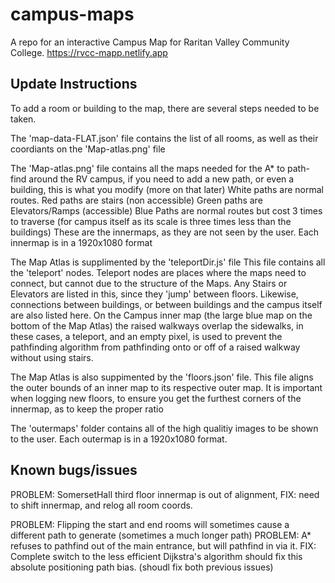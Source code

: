 # campus-maps
A repo for an interactive Campus Map for Raritan Valley Community College.
https://rvcc-mapp.netlify.app 

## Update Instructions
To add a room or building to the map, there are several steps needed to be taken.

The 'map-data-FLAT.json' file contains the list of all rooms, as well as their coordiants on the 'Map-atlas.png' file

The 'Map-atlas.png' file contains all the maps needed for the A* to path-find around the RV campus, if you need to add a new path, or even a building, this is what you modify (more on that later) White paths are normal routes. Red paths are stairs (non accessible) Green paths are Elevators/Ramps (accessible) Blue Paths are normal routes but cost 3 times to traverse (for campus itself as its scale is three times less than the buildings)
These are the innermaps, as they are not seen by the user. Each innermap is in a 1920x1080 format

The Map Atlas is supplimented by the 'teleportDir.js' file This file contains all the 'teleport' nodes. Teleport nodes are places where the maps need to connect, but cannot due to the structure of the Maps. Any Stairs or Elevators are listed in this, since they 'jump' between floors. Likewise, connections between buildings, or between buildings and the campus itself are also listed here.
On the Campus inner map (the large blue map on the bottom of the Map Atlas) the raised walkways overlap the sidewalks, in these cases, a teleport, and an empty pixel, is used to prevent the pathfinding algorithm from pathfinding onto or off of a raised walkway without using stairs.

The Map Atlas is also suppimented by the 'floors.json' file. This file aligns the outer bounds of an inner map to its respective outer map. It is important when logging new floors, to ensure you get the furthest corners of the innermap, as to keep the proper ratio

The 'outermaps' folder contains all of the high qualitiy images to be shown to the user. Each outermap is in a 1920x1080 format.

## Known bugs/issues

PROBLEM: SomersetHall third floor innermap is out of alignment, 
FIX: need to shift innermap, and relog all room coords.

PROBLEM: Flipping the start and end rooms will sometimes cause a different path to generate (sometimes a much longer path)
PROBLEM: A* refuses to pathfind out of the main entrance, but will pathfind in via it.
FIX: Complete switch to the less efficient Dijkstra's algorithm should fix this absolute positioning path bias. (shoudl fix both previous issues)
